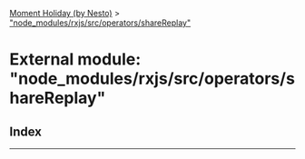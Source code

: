 [Moment Holiday (by Nesto)](../README.md) > ["node_modules/rxjs/src/operators/shareReplay"](../modules/_node_modules_rxjs_src_operators_sharereplay_.md)

# External module: "node_modules/rxjs/src/operators/shareReplay"

## Index

---

